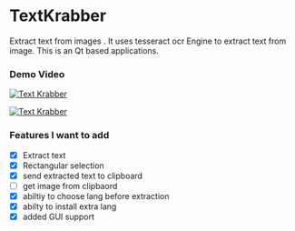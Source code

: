 # TextKrabber
Extract text from images . It uses tesseract ocr Engine to extract text from image. This is an Qt based applications.


### Demo Video


[![Text Krabber ](https://i.ytimg.com/vi/QVM_yKjdvB0/hqdefault.jpg?sqp=-oaymwE2CPYBEIoBSFXyq4qpAygIARUAAIhCGAFwAcABBvABAfgB_gmAAtAFigIMCAAQARhlIGQoSjAP&rs=AOn4CLAYAAR-877tZI4FVyMc9flRq1w-sw)](https://youtu.be/QVM_yKjdvB0)



[![Text Krabber ](https://i.ytimg.com/vi/gb0efzaEeIQ/hqdefault.jpg?sqp=-oaymwE2CPYBEIoBSFXyq4qpAygIARUAAIhCGAFwAcABBvABAfgB_gmAAtAFigIMCAAQARhWIFcoZTAP&rs=AOn4CLATHW6qJrbgU8n2TXZt2Bvlqgy1tg)](https://youtu.be/gb0efzaEeIQ)




### Features I want to add

- [x] Extract text
- [x] Rectangular selection
- [x] send extracted text to clipboard
- [ ] get image from clipbaord
- [X] abiltiy to choose lang before extraction
- [x] abilty to install extra lang
- [x] added GUI support
